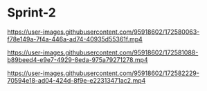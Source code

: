 # Sprint-2

https://user-images.githubusercontent.com/95918602/172580063-f78e149a-7f4a-446a-ad74-40935d55361f.mp4


https://user-images.githubusercontent.com/95918602/172581088-b89beed4-e9e7-4929-8eda-975a79271278.mp4


https://user-images.githubusercontent.com/95918602/172582229-70594e18-ad04-424d-8f9e-e22313471ac2.mp4

